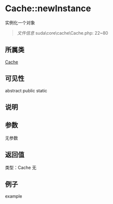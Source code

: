 # Cache::newInstance
实例化一个对象
> *文件信息* suda\core\cache\Cache.php: 22~80
## 所属类 

[Cache](../Cache.md)

## 可见性

abstract  public  static
## 说明



## 参数

无参数

## 返回值
类型：Cache
无

## 例子

example